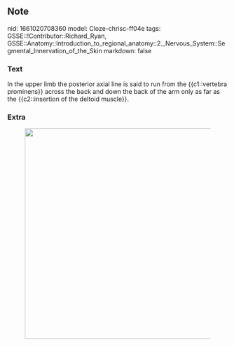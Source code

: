 ## Note
nid: 1661020708360
model: Cloze-chrisc-ff04e
tags: GSSE::!Contributor::Richard_Ryan, GSSE::Anatomy::Introduction_to_regional_anatomy::2._Nervous_System::Segmental_Innervation_of_the_Skin
markdown: false

### Text
<div class='toggle'>
  In the upper limb the posterior axial line is said to run from
  the {{c1::vertebra prominens}} across the back and down the back
  of the arm only as far as the {{c2::insertion of the deltoid
  muscle}}.
</div>

### Extra
<figure id="92f3ba60-3fe0-4487-a6c4-d8bc381bea21" class="image">
  <a href= 
  "Segmental%20Innervation%20of%20the%20Skin%20e218fc1cea564038acdf1e0c547899fa/Untitled%202.png">
  <img style="width:481px" src= 
  "baaa6ae7cc6644ff97c254077402bca9f7d25d6b.png"></a>
</figure>
